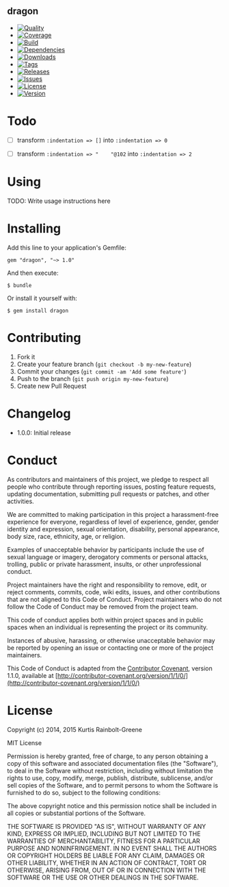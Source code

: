 dragon
--------

  - [![Quality](http://img.shields.io/codeclimate/github/krainboltgreene/dragon.gem.svg?style=flat-square)](https://codeclimate.com/github/krainboltgreene/dragon.gem)
  - [![Coverage](http://img.shields.io/codeclimate/coverage/github/krainboltgreene/dragon.gem.svg?style=flat-square)](https://codeclimate.com/github/krainboltgreene/dragon.gem)
  - [![Build](http://img.shields.io/travis-ci/krainboltgreene/dragon.gem.svg?style=flat-square)](https://travis-ci.org/krainboltgreene/dragon.gem)
  - [![Dependencies](http://img.shields.io/gemnasium/krainboltgreene/dragon.gem.svg?style=flat-square)](https://gemnasium.com/krainboltgreene/dragon.gem)
  - [![Downloads](http://img.shields.io/gem/dtv/dragon.svg?style=flat-square)](https://rubygems.org/gems/dragon)
  - [![Tags](http://img.shields.io/github/tag/krainboltgreene/dragon.gem.svg?style=flat-square)](http://github.com/krainboltgreene/dragon.gem/tags)
  - [![Releases](http://img.shields.io/github/release/krainboltgreene/dragon.gem.svg?style=flat-square)](http://github.com/krainboltgreene/dragon.gem/releases)
  - [![Issues](http://img.shields.io/github/issues/krainboltgreene/dragon.gem.svg?style=flat-square)](http://github.com/krainboltgreene/dragon.gem/issues)
  - [![License](http://img.shields.io/badge/license-MIT-brightgreen.svg?style=flat-square)](http://opensource.org/licenses/MIT)
  - [![Version](http://img.shields.io/gem/v/dragon.svg?style=flat-square)](https://rubygems.org/gems/dragon)


Todo
====

  - [ ] transform `:indentation => []` into `:indentation => 0`
  - [ ] transform `:indentation => "    "@102` into `:indentation => 2`


Using
=====

TODO: Write usage instructions here


Installing
==========

Add this line to your application's Gemfile:

    gem "dragon", "~> 1.0"

And then execute:

    $ bundle

Or install it yourself with:

    $ gem install dragon


Contributing
============

  1. Fork it
  2. Create your feature branch (`git checkout -b my-new-feature`)
  3. Commit your changes (`git commit -am 'Add some feature'`)
  4. Push to the branch (`git push origin my-new-feature`)
  5. Create new Pull Request


Changelog
=========

  - 1.0.0: Initial release


Conduct
=======

As contributors and maintainers of this project, we pledge to respect all people who contribute through reporting issues, posting feature requests, updating documentation, submitting pull requests or patches, and other activities.

We are committed to making participation in this project a harassment-free experience for everyone, regardless of level of experience, gender, gender identity and expression, sexual orientation, disability, personal appearance, body size, race, ethnicity, age, or religion.

Examples of unacceptable behavior by participants include the use of sexual language or imagery, derogatory comments or personal attacks, trolling, public or private harassment, insults, or other unprofessional conduct.

Project maintainers have the right and responsibility to remove, edit, or reject comments, commits, code, wiki edits, issues, and other contributions that are not aligned to this Code of Conduct. Project maintainers who do not follow the Code of Conduct may be removed from the project team.

This code of conduct applies both within project spaces and in public spaces when an individual is representing the project or its community.

Instances of abusive, harassing, or otherwise unacceptable behavior may be reported by opening an issue or contacting one or more of the project maintainers.

This Code of Conduct is adapted from the [Contributor Covenant](http://contributor-covenant.org), version 1.1.0, available at [http://contributor-covenant.org/version/1/1/0/](http://contributor-covenant.org/version/1/1/0/)


License
=======

Copyright (c) 2014, 2015 Kurtis Rainbolt-Greene

MIT License

Permission is hereby granted, free of charge, to any person obtaining
a copy of this software and associated documentation files (the
"Software"), to deal in the Software without restriction, including
without limitation the rights to use, copy, modify, merge, publish,
distribute, sublicense, and/or sell copies of the Software, and to
permit persons to whom the Software is furnished to do so, subject to
the following conditions:

The above copyright notice and this permission notice shall be
included in all copies or substantial portions of the Software.

THE SOFTWARE IS PROVIDED "AS IS", WITHOUT WARRANTY OF ANY KIND,
EXPRESS OR IMPLIED, INCLUDING BUT NOT LIMITED TO THE WARRANTIES OF
MERCHANTABILITY, FITNESS FOR A PARTICULAR PURPOSE AND
NONINFRINGEMENT. IN NO EVENT SHALL THE AUTHORS OR COPYRIGHT HOLDERS BE
LIABLE FOR ANY CLAIM, DAMAGES OR OTHER LIABILITY, WHETHER IN AN ACTION
OF CONTRACT, TORT OR OTHERWISE, ARISING FROM, OUT OF OR IN CONNECTION
WITH THE SOFTWARE OR THE USE OR OTHER DEALINGS IN THE SOFTWARE.
